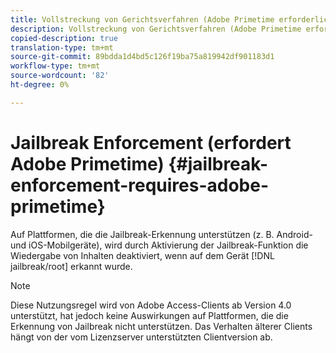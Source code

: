 ```yaml
---
title: Vollstreckung von Gerichtsverfahren (Adobe Primetime erforderlich)
description: Vollstreckung von Gerichtsverfahren (Adobe Primetime erforderlich)
copied-description: true
translation-type: tm+mt
source-git-commit: 89bdda1d4bd5c126f19ba75a819942df901183d1
workflow-type: tm+mt
source-wordcount: '82'
ht-degree: 0%

---
```



# Jailbreak Enforcement (erfordert Adobe Primetime) {#jailbreak-enforcement-requires-adobe-primetime}

Auf Plattformen, die die Jailbreak-Erkennung unterstützen (z. B. Android- und iOS-Mobilgeräte), wird durch Aktivierung der Jailbreak-Funktion die Wiedergabe von Inhalten deaktiviert, wenn auf dem Gerät [!DNL jailbreak/root] erkannt wurde.

>[!NOTE]
>
>Diese Nutzungsregel wird von Adobe Access-Clients ab Version 4.0 unterstützt, hat jedoch keine Auswirkungen auf Plattformen, die die Erkennung von Jailbreak nicht unterstützen. Das Verhalten älterer Clients hängt von der vom Lizenzserver unterstützten Clientversion ab.

